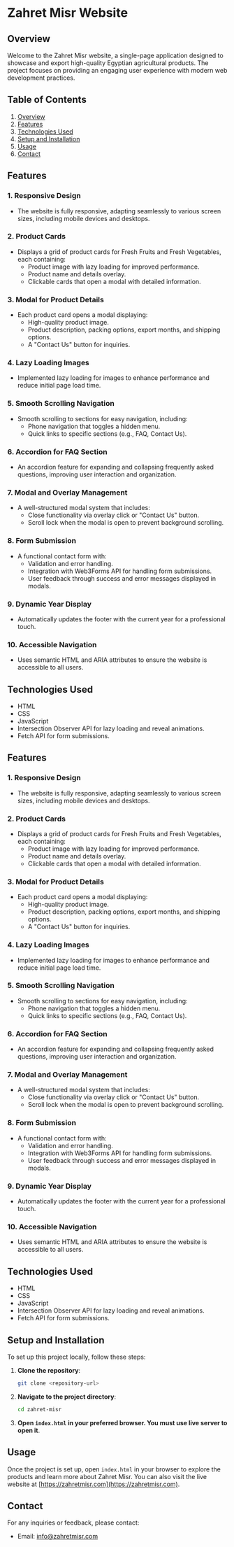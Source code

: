 # Zahret Misr Website

## Overview

Welcome to the Zahret Misr website, a single-page application designed to showcase and export high-quality Egyptian agricultural products. The project focuses on providing an engaging user experience with modern web development practices.

## Table of Contents

1. [Overview](#Overview)
2. [Features](#features)
3. [Technologies Used](#technologies-used)
4. [Setup and Installation](#setup-and-installation)
5. [Usage](#usage)
6. [Contact](#contact)


## Features

### 1. Responsive Design
- The website is fully responsive, adapting seamlessly to various screen sizes, including mobile devices and desktops.

### 2. Product Cards
- Displays a grid of product cards for Fresh Fruits and Fresh Vegetables, each containing:
  - Product image with lazy loading for improved performance.
  - Product name and details overlay.
  - Clickable cards that open a modal with detailed information.

### 3. Modal for Product Details
- Each product card opens a modal displaying:
  - High-quality product image.
  - Product description, packing options, export months, and shipping options.
  - A "Contact Us" button for inquiries.

### 4. Lazy Loading Images
- Implemented lazy loading for images to enhance performance and reduce initial page load time.

### 5. Smooth Scrolling Navigation
- Smooth scrolling to sections for easy navigation, including:
  - Phone navigation that toggles a hidden menu.
  - Quick links to specific sections (e.g., FAQ, Contact Us).

### 6. Accordion for FAQ Section
- An accordion feature for expanding and collapsing frequently asked questions, improving user interaction and organization.

### 7. Modal and Overlay Management
- A well-structured modal system that includes:
  - Close functionality via overlay click or "Contact Us" button.
  - Scroll lock when the modal is open to prevent background scrolling.

### 8. Form Submission
- A functional contact form with:
  - Validation and error handling.
  - Integration with Web3Forms API for handling form submissions.
  - User feedback through success and error messages displayed in modals.

### 9. Dynamic Year Display
- Automatically updates the footer with the current year for a professional touch.

### 10. Accessible Navigation
- Uses semantic HTML and ARIA attributes to ensure the website is accessible to all users.

## Technologies Used
- HTML
- CSS
- JavaScript
- Intersection Observer API for lazy loading and reveal animations.
- Fetch API for form submissions.

## Features

### 1. Responsive Design
- The website is fully responsive, adapting seamlessly to various screen sizes, including mobile devices and desktops.

### 2. Product Cards
- Displays a grid of product cards for Fresh Fruits and Fresh Vegetables, each containing:
  - Product image with lazy loading for improved performance.
  - Product name and details overlay.
  - Clickable cards that open a modal with detailed information.

### 3. Modal for Product Details
- Each product card opens a modal displaying:
  - High-quality product image.
  - Product description, packing options, export months, and shipping options.
  - A "Contact Us" button for inquiries.

### 4. Lazy Loading Images
- Implemented lazy loading for images to enhance performance and reduce initial page load time.

### 5. Smooth Scrolling Navigation
- Smooth scrolling to sections for easy navigation, including:
  - Phone navigation that toggles a hidden menu.
  - Quick links to specific sections (e.g., FAQ, Contact Us).

### 6. Accordion for FAQ Section
- An accordion feature for expanding and collapsing frequently asked questions, improving user interaction and organization.

### 7. Modal and Overlay Management
- A well-structured modal system that includes:
  - Close functionality via overlay click or "Contact Us" button.
  - Scroll lock when the modal is open to prevent background scrolling.

### 8. Form Submission
- A functional contact form with:
  - Validation and error handling.
  - Integration with Web3Forms API for handling form submissions.
  - User feedback through success and error messages displayed in modals.

### 9. Dynamic Year Display
- Automatically updates the footer with the current year for a professional touch.

### 10. Accessible Navigation
- Uses semantic HTML and ARIA attributes to ensure the website is accessible to all users.

## Technologies Used
- HTML
- CSS
- JavaScript
- Intersection Observer API for lazy loading and reveal animations.
- Fetch API for form submissions.

## Setup and Installation

To set up this project locally, follow these steps:

1. **Clone the repository**:
    ```bash
    git clone <repository-url>
    ```
2. **Navigate to the project directory**:
    ```bash
    cd zahret-misr
    ```
3. **Open `index.html` in your preferred browser. You must use live server to open it**.

## Usage

Once the project is set up, open `index.html` in your browser to explore the products and learn more about Zahret Misr. You can also visit the live website at [https://zahretmisr.com](https://zahretmisr.com).

## Contact

For any inquiries or feedback, please contact:
- Email: info@zahretmisr.com
